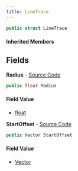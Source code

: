 ```yaml
---
title: LineTrace
---
```


```csharp
public struct LineTrace
```

#### Inherited Members

## Fields

**Radius** - [Source Code](https://github.com/swiftly-solution/swiftlys2/blob/master/managed/src/SwiftlyS2.Shared/Natives/Structs/Ray_t.cs#L9)

```csharp
public float Radius
```

#### Field Value

- [float](https://learn.microsoft.com/dotnet/api/system.single)

**StartOffset** - [Source Code](https://github.com/swiftly-solution/swiftlys2/blob/master/managed/src/SwiftlyS2.Shared/Natives/Structs/Ray_t.cs#L8)

```csharp
public Vector StartOffset
```

#### Field Value

- [Vector](/docs/api/shared/natives/vector)

